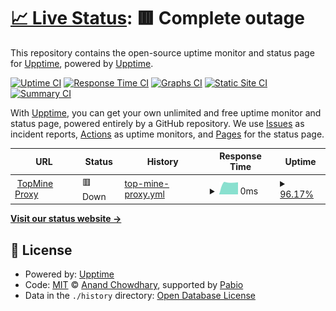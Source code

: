# [📈 Live Status](https://upptime.github.io/upptime): <!--live status--> **🟥 Complete outage**

This repository contains the open-source uptime monitor and status page for [Upptime](https://upptime.js.org), powered by [Upptime](https://github.com/upptime/upptime).

[![Uptime CI](https://github.com/upptime/upptime/workflows/Uptime%20CI/badge.svg)](https://github.com/upptime/upptime/actions?query=workflow%3A%22Uptime+CI%22)
[![Response Time CI](https://github.com/upptime/upptime/workflows/Response%20Time%20CI/badge.svg)](https://github.com/upptime/upptime/actions?query=workflow%3A%22Response+Time+CI%22)
[![Graphs CI](https://github.com/upptime/upptime/workflows/Graphs%20CI/badge.svg)](https://github.com/upptime/upptime/actions?query=workflow%3A%22Graphs+CI%22)
[![Static Site CI](https://github.com/upptime/upptime/workflows/Static%20Site%20CI/badge.svg)](https://github.com/upptime/upptime/actions?query=workflow%3A%22Static+Site+CI%22)
[![Summary CI](https://github.com/upptime/upptime/workflows/Summary%20CI/badge.svg)](https://github.com/upptime/upptime/actions?query=workflow%3A%22Summary+CI%22)

With [Upptime](https://upptime.js.org), you can get your own unlimited and free uptime monitor and status page, powered entirely by a GitHub repository. We use [Issues](https://github.com/upptime/upptime/issues) as incident reports, [Actions](https://github.com/upptime/upptime/actions) as uptime monitors, and [Pages](https://upptime.github.io/upptime) for the status page.

<!--start: status pages-->
<!-- This summary is generated by Upptime (https://github.com/upptime/upptime) -->
<!-- Do not edit this manually, your changes will be overwritten -->
<!-- prettier-ignore -->
| URL | Status | History | Response Time | Uptime |
| --- | ------ | ------- | ------------- | ------ |
| <img alt="" src="https://icons.duckduckgo.com/ip3/null.ico" height="13"> [TopMine Proxy](topmine.vip) | 🟥 Down | [top-mine-proxy.yml](https://github.com/topminevn/status/commits/HEAD/history/top-mine-proxy.yml) | <details><summary><img alt="Response time graph" src="./graphs/top-mine-proxy/response-time-week.png" height="20"> 0ms</summary><br><a href="https://upptime.github.io/upptime/history/top-mine-proxy"><img alt="Response time 0" src="https://img.shields.io/endpoint?url=https%3A%2F%2Fraw.githubusercontent.com%2Ftopminevn%2Fstatus%2FHEAD%2Fapi%2Ftop-mine-proxy%2Fresponse-time.json"></a><br><a href="https://upptime.github.io/upptime/history/top-mine-proxy"><img alt="24-hour response time 0" src="https://img.shields.io/endpoint?url=https%3A%2F%2Fraw.githubusercontent.com%2Ftopminevn%2Fstatus%2FHEAD%2Fapi%2Ftop-mine-proxy%2Fresponse-time-day.json"></a><br><a href="https://upptime.github.io/upptime/history/top-mine-proxy"><img alt="7-day response time 0" src="https://img.shields.io/endpoint?url=https%3A%2F%2Fraw.githubusercontent.com%2Ftopminevn%2Fstatus%2FHEAD%2Fapi%2Ftop-mine-proxy%2Fresponse-time-week.json"></a><br><a href="https://upptime.github.io/upptime/history/top-mine-proxy"><img alt="30-day response time 0" src="https://img.shields.io/endpoint?url=https%3A%2F%2Fraw.githubusercontent.com%2Ftopminevn%2Fstatus%2FHEAD%2Fapi%2Ftop-mine-proxy%2Fresponse-time-month.json"></a><br><a href="https://upptime.github.io/upptime/history/top-mine-proxy"><img alt="1-year response time 0" src="https://img.shields.io/endpoint?url=https%3A%2F%2Fraw.githubusercontent.com%2Ftopminevn%2Fstatus%2FHEAD%2Fapi%2Ftop-mine-proxy%2Fresponse-time-year.json"></a></details> | <details><summary><a href="https://upptime.github.io/upptime/history/top-mine-proxy">96.17%</a></summary><a href="https://upptime.github.io/upptime/history/top-mine-proxy"><img alt="All-time uptime 96.17%" src="https://img.shields.io/endpoint?url=https%3A%2F%2Fraw.githubusercontent.com%2Ftopminevn%2Fstatus%2FHEAD%2Fapi%2Ftop-mine-proxy%2Fuptime.json"></a><br><a href="https://upptime.github.io/upptime/history/top-mine-proxy"><img alt="24-hour uptime 96.17%" src="https://img.shields.io/endpoint?url=https%3A%2F%2Fraw.githubusercontent.com%2Ftopminevn%2Fstatus%2FHEAD%2Fapi%2Ftop-mine-proxy%2Fuptime-day.json"></a><br><a href="https://upptime.github.io/upptime/history/top-mine-proxy"><img alt="7-day uptime 96.17%" src="https://img.shields.io/endpoint?url=https%3A%2F%2Fraw.githubusercontent.com%2Ftopminevn%2Fstatus%2FHEAD%2Fapi%2Ftop-mine-proxy%2Fuptime-week.json"></a><br><a href="https://upptime.github.io/upptime/history/top-mine-proxy"><img alt="30-day uptime 96.17%" src="https://img.shields.io/endpoint?url=https%3A%2F%2Fraw.githubusercontent.com%2Ftopminevn%2Fstatus%2FHEAD%2Fapi%2Ftop-mine-proxy%2Fuptime-month.json"></a><br><a href="https://upptime.github.io/upptime/history/top-mine-proxy"><img alt="1-year uptime 96.17%" src="https://img.shields.io/endpoint?url=https%3A%2F%2Fraw.githubusercontent.com%2Ftopminevn%2Fstatus%2FHEAD%2Fapi%2Ftop-mine-proxy%2Fuptime-year.json"></a></details>

<!--end: status pages-->

[**Visit our status website →**](https://upptime.github.io/upptime)

## 📄 License

- Powered by: [Upptime](https://github.com/upptime/upptime)
- Code: [MIT](./LICENSE) © [Anand Chowdhary](https://anandchowdhary.com), supported by [Pabio](https://pabio.com)
- Data in the `./history` directory: [Open Database License](https://opendatacommons.org/licenses/odbl/1-0/)
